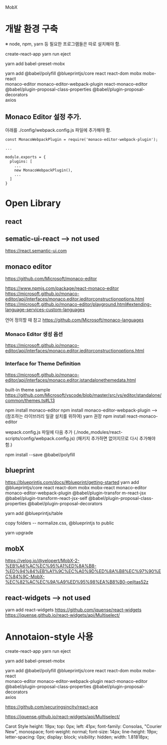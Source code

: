 MobX

# 개발 환경 구축
※ node, npm, yarn 등 필요한 프로그램들은 따로 설치해야 함.

create-react-app
yarn run eject

yarn add babel-preset-mobx

yarn add @babel/polyfill @blueprintjs/core react react-dom mobx mobx-react \
monaco-editor monaco-editor-webpack-plugin react-monaco-editor \
@babel/plugin-proposal-class-properties @babel/plugin-proposal-decorators \
axios

## Monaco Editor 설정 추가.
아래를 ./config/webpack.config.js 파일에 추가해야 함.
```
const MonacoWebpackPlugin = require('monaco-editor-webpack-plugin');

...

module.exports = {
  plugins: [
  	...
    new MonacoWebpackPlugin(),
    ...
  ]
}
```




# Open Library

## react

## sematic-ui-react --> not used
https://react.semantic-ui.com




## monaco editor
https://github.com/Microsoft/monaco-editor

https://www.npmjs.com/package/react-monaco-editor
https://microsoft.github.io/monaco-editor/api/interfaces/monaco.editor.ieditorconstructionoptions.html
https://microsoft.github.io/monaco-editor/playground.html#extending-language-services-custom-languages

언어 정의할 때 참고
https://github.com/Microsoft/monaco-languages

### Monaco Editor 생성 옵션
https://microsoft.github.io/monaco-editor/api/interfaces/monaco.editor.ieditorconstructionoptions.html

### Interface for Theme Definition
https://microsoft.github.io/monaco-editor/api/interfaces/monaco.editor.istandalonethemedata.html

built-in theme sample
https://github.com/Microsoft/vscode/blob/master/src/vs/editor/standalone/common/themes.ts#L13

npm install monaco-editor
npm install monaco-editor-webpack-plugin  --> (참조하는 라이브러리 일괄 설치를 위하여) yarn 권장
npm install react-monaco-editor

wepack.config.js 파일에 다음 추가 (./node_modules/react-scripts/config/webpack.config.js)
(패키지 추가하면 없어지므로 다시 추가해야 함.)


npm install --save @babel/polyfill


## blueprint
https://blueprintjs.com/docs/#blueprint/getting-started
yarn add @blueprintjs/core react react-dom mobx mobx-react monaco-editor monaco-editor-webpack-plugin @babel/plugin-transfor
m-react-jsx @babel/plugin-transform-react-jsx-self @babel/plugin-proposal-class-properties @babel/plugin-proposal-decorators

yarn add @blueprintjs/table

copy folders -- normalize.css, @blueprintjs to public

yarn upgrade


## mobX
https://velog.io/@velopert/MobX-2-%EB%A6%AC%EC%95%A1%ED%8A%B8-%ED%94%84%EB%A1%9C%EC%A0%9D%ED%8A%B8%EC%97%90%EC%84%9C-MobX-%EC%82%AC%EC%9A%A9%ED%95%98%EA%B8%B0-oejltas52z


## react-widgets --> not used
yarn add react-widgets
https://github.com/jquense/react-widgets
https://jquense.github.io/react-widgets/api/Multiselect/



# Annotaion-style 사용


create-react-app
yarn run eject

yarn add babel-preset-mobx

yarn add @babel/polyfill @blueprintjs/core react react-dom mobx mobx-react \
monaco-editor monaco-editor-webpack-plugin react-monaco-editor \
@babel/plugin-proposal-class-properties @babel/plugin-proposal-decorators \
axios





https://github.com/securingsincity/react-ace

https://jquense.github.io/react-widgets/api/Multiselect/

Carot Style
height: 19px; top: 0px; left: 41px; font-family: Consolas, "Courier New", monospace; font-weight: normal; font-size: 14px; line-height: 19px; letter-spacing: 0px; display: block; visibility: hidden; width: 1.81818px;
